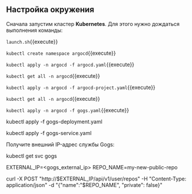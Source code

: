 ## Настройка окружения
Сначала запустим кластер **Kubernetes**. Для этого нужно дождаться выполнения команды:

`launch.sh`{{execute}}

`kubectl create namespace argocd`{{execute}}

`kubectl apply -n argocd -f argocd.yaml`{{execute}}

`kubectl get all -n argocd`{{execute}}

`kubectl apply -n argocd -f argocd-project.yaml`{{execute}}

`kubectl get all -n argocd`{{execute}}

`kubectl apply -n argocd -f gogs.yaml`{{execute}}  

kubectl apply -f gogs-deployment.yaml

kubectl apply -f gogs-service.yaml

Получите внешний IP-адрес службы Gogs:

kubectl get svc gogs


EXTERNAL_IP=<gogs_external_ip>
REPO_NAME=my-new-public-repo

curl -X POST "http://$EXTERNAL_IP/api/v1/user/repos" -H "Content-Type: application/json" -d "{\"name\":\"$REPO_NAME\", \"private\": false}"

